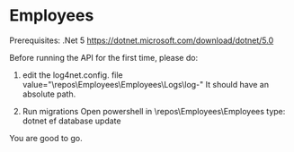 # Employees

Prerequisites: .Net 5
https://dotnet.microsoft.com/download/dotnet/5.0

Before running the API for the first time, please do:

1. edit the log4net.config.
file value="\repos\Employees\Employees\Logs\log-"
It should have an absolute path.

2. Run migrations
Open powershell in \repos\Employees\Employees
type: dotnet ef database update

You are good to go.




